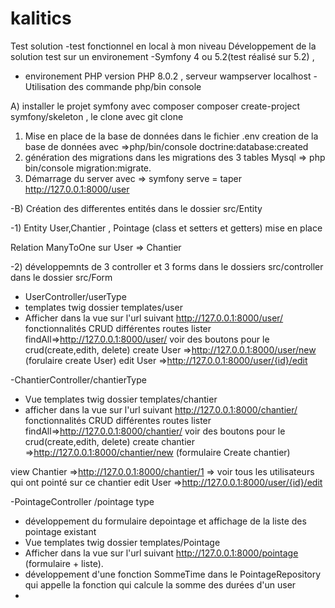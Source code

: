# kalitics
Test solution
-test fonctionnel en local à mon niveau
Développement de la solution test sur un environement 
 -Symfony 4 ou 5.2(test réalisé sur 5.2)  , 
 - environement PHP version PHP 8.0.2 , serveur wampserver localhost
-Utilisation des commande php/bin console 

A) installer le projet symfony avec composer  composer create-project symfony/skeleton , le clone avec git clone
1) Mise en place de la base de données dans le fichier .env  creation de la base de données avec =>php/bin/console doctrine:database:created
2) génération des migrations dans les migrations des 3 tables Mysql => php bin/console migration:migrate.
3) Démarrage du server avec => symfony serve =  taper  http://127.0.0.1:8000/user

-B) Création des differentes entités dans le dossier src/Entity

-1) Entity User,Chantier , Pointage (class et setters et getters) mise en place

 Relation  ManyToOne sur User => Chantier 

-2) développemnts de 3 controller et 3 forms dans le dossiers src/controller dans le dossier src/Form
- UserController/userType
- templates twig dossier templates/user
- Afficher dans la vue sur l'url suivant http://127.0.0.1:8000/user/
  fonctionnalités CRUD
 différentes routes
 lister findAll=>http://127.0.0.1:8000/user/ voir des boutons pour le crud(create,edith, delete)
 create User =>http://127.0.0.1:8000/user/new (forulaire create User)
 edit User =>http://127.0.0.1:8000/user/{id}/edit

-ChantierController/chantierType

-  Vue templates twig dossier templates/chantier
-  afficher dans la vue sur l'url suivant http://127.0.0.1:8000/chantier/
fonctionnalités CRUD
 différentes routes
lister findAll=>http://127.0.0.1:8000/chantier/ voir des boutons pour le crud(create,edith, delete)
create chantier =>http://127.0.0.1:8000/chantier/new (formulaire Create chantier)

view Chantier  =>http://127.0.0.1:8000/chantier/1 => voir tous les utilisateurs qui ont pointé sur ce chantier
edit User =>http://127.0.0.1:8000/user/{id}/edit 

 -PointageController /pointage type
- développement du formulaire depointage et affichage de la liste des pointage existant
- Vue  templates twig dossier templates/Pointage
- Afficher dans la vue sur l'url suivant http://127.0.0.1:8000/pointage (formulaire + liste).
- développement d'une fonction SommeTime dans le PointageRepository qui appelle la fonction qui calcule la somme des durées d'un user
- 



